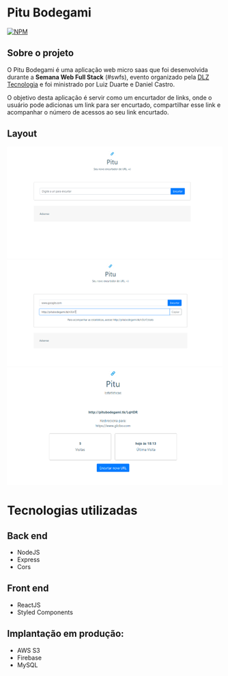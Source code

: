 # Pitu Bodegami 

[![NPM](https://img.shields.io/npm/l/react)](https://github.com/Bodegami/swfs-pitu/blob/main/LICENSE) 

## Sobre o projeto

O Pitu Bodegami é uma aplicação web micro saas que foi desenvolvida durante a **Semana Web Full Stack** (#swfs), evento organizado pela [DLZ Tecnologia](https://www.linkedin.com/company/dlz/) e foi ministrado por Luiz Duarte e Daniel Castro.

O objetivo desta aplicação é servir como um encurtador de links, onde o usuário pode adicionas um link para ser encurtado, compartilhar esse link e acompanhar o número de acessos ao seu link encurtado.


## Layout

![Web 1](https://github.com/Bodegami/github-assets/blob/main/Assets/Pitu-LuizToolz/web-home1.PNG) ![Web 2](https://github.com/Bodegami/github-assets/blob/main/Assets/Pitu-LuizToolz/web-home2.PNG) ![Web 3](https://github.com/Bodegami/github-assets/blob/main/Assets/Pitu-LuizToolz/web-stats.PNG)


# Tecnologias utilizadas

## Back end

- NodeJS
- Express
- Cors

## Front end

- ReactJS
- Styled Components

## Implantação em produção:

- AWS S3
- Firebase
- MySQL


